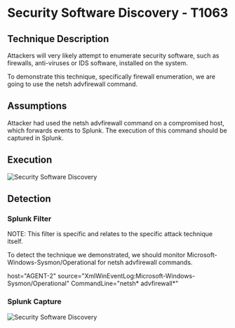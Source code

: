 
# Security Software Discovery - T1063

## Technique Description

Attackers will very likely attempt to enumerate security software, such as firewalls, anti-viruses or IDS software, installed on the system.

To demonstrate this technique, specifically firewall enumeration, we are going to use the netsh advfirewall command.

## Assumptions
Attacker had used the netsh advfirewall command on a compromised host, which forwards events to Splunk. The execution of this command should be captured in Splunk.

## Execution

![Security Software Discovery](https://user-images.githubusercontent.com/36422282/55613328-7436d580-5758-11e9-90d9-a9f1a544e26c.PNG)

## Detection

### Splunk Filter

NOTE: This filter is specific and relates to the specific attack technique itself.

To detect the technique we demonstrated, we should monitor Microsoft-Windows-Sysmon/Operational for netsh advfirewall commands.

host="AGENT-2" source="XmlWinEventLog:Microsoft-Windows-Sysmon/Operational" CommandLine="netsh* advfirewall*"

### Splunk Capture

![Security Software Discovery](https://user-images.githubusercontent.com/36422282/55613457-bcee8e80-5758-11e9-9e31-a60fe7db5095.png)
